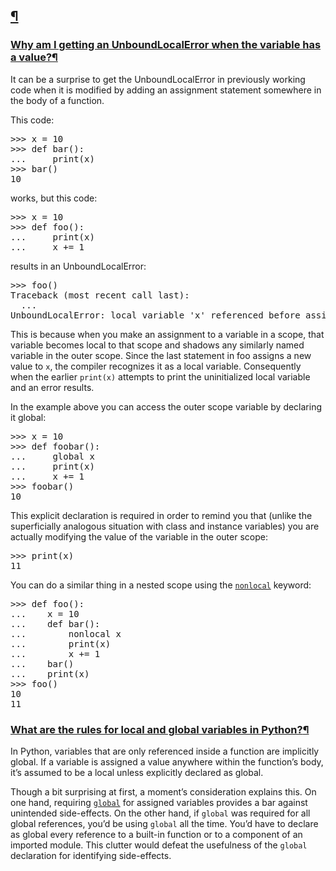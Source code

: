 ## [](https://docs.python.org/3/faq/programming.html#id7)[¶](https://docs.python.org/3/faq/programming.html#core-language "Permalink to this headline")

### [Why am I getting an UnboundLocalError when the variable has a value?](https://docs.python.org/3/faq/programming.html#id8)[¶](https://docs.python.org/3/faq/programming.html#why-am-i-getting-an-unboundlocalerror-when-the-variable-has-a-value "Permalink to this headline")

It can be a surprise to get the UnboundLocalError in previously working code when it is modified by adding an assignment
statement somewhere in the body of a function.

This code:

<pre>
>>> x = 10
>>> def bar():
...     print(x)
>>> bar()
10
</pre>

works, but this code:

<pre>
>>> x = 10
>>> def foo():
...     print(x)
...     x += 1
</pre>

results in an UnboundLocalError:

<pre>
>>> foo()
Traceback (most recent call last):
  ...
UnboundLocalError: local variable 'x' referenced before assignment
</pre>

This is because when you make an assignment to a variable in a scope, that variable becomes local to that scope and
shadows any similarly named variable in the outer scope. Since the last statement in foo assigns a new value to `x`, the
compiler recognizes it as a local variable. Consequently when the earlier `print(x)` attempts to print the uninitialized
local variable and an error results.

In the example above you can access the outer scope variable by declaring it global:

<pre>
>>> x = 10
>>> def foobar():
...     global x
...     print(x)
...     x += 1
>>> foobar()
10
</pre>

This explicit declaration is required in order to remind you that (unlike the superficially analogous situation with
class and instance variables) you are actually modifying the value of the variable in the outer scope:

<pre>
>>> print(x)
11
</pre>

You can do a similar thing in a nested scope using the
[`nonlocal`](https://docs.python.org/3/reference/simple_stmts.html#nonlocal) keyword:

<pre>
>>> def foo():
...    x = 10
...    def bar():
...        nonlocal x
...        print(x)
...        x += 1
...    bar()
...    print(x)
>>> foo()
10
11
</pre>

### [What are the rules for local and global variables in Python?](https://docs.python.org/3/faq/programming.html#id9)[¶](https://docs.python.org/3/faq/programming.html#what-are-the-rules-for-local-and-global-variables-in-python "Permalink to this headline")

In Python, variables that are only referenced inside a function are implicitly global. If a variable is assigned a value
anywhere within the function’s body, it’s assumed to be a local unless explicitly declared as global.

Though a bit surprising at first, a moment’s consideration explains this. On one hand, requiring
[`global`](https://docs.python.org/3/reference/simple_stmts.html#global) for assigned variables provides a bar against
unintended side-effects. On the other hand, if `global` was required for all global references, you’d be using `global`
all the time. You’d have to declare as global every reference to a built-in function or to a component of an imported
module. This clutter would defeat the usefulness of the `global` declaration for identifying side-effects.

